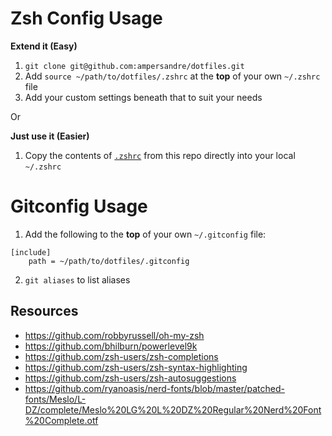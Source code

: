 # Zsh Config Usage

**Extend it (Easy)**
1. `git clone git@github.com:ampersandre/dotfiles.git`
2. Add `source ~/path/to/dotfiles/.zshrc` at the **top** of your own `~/.zshrc` file
3. Add your custom settings beneath that to suit your needs

Or 

**Just use it (Easier)**
1. Copy the contents of [`.zshrc`](https://github.com/ampersandre/dotfiles/blob/master/.zshrc) from this repo directly into your local `~/.zshrc`

# Gitconfig Usage
1. Add the following to the **top** of your own `~/.gitconfig` file:
```
[include]
    path = ~/path/to/dotfiles/.gitconfig
```
2. `git aliases` to list aliases


## Resources
- https://github.com/robbyrussell/oh-my-zsh
- https://github.com/bhilburn/powerlevel9k
- https://github.com/zsh-users/zsh-completions
- https://github.com/zsh-users/zsh-syntax-highlighting
- https://github.com/zsh-users/zsh-autosuggestions
- https://github.com/ryanoasis/nerd-fonts/blob/master/patched-fonts/Meslo/L-DZ/complete/Meslo%20LG%20L%20DZ%20Regular%20Nerd%20Font%20Complete.otf


